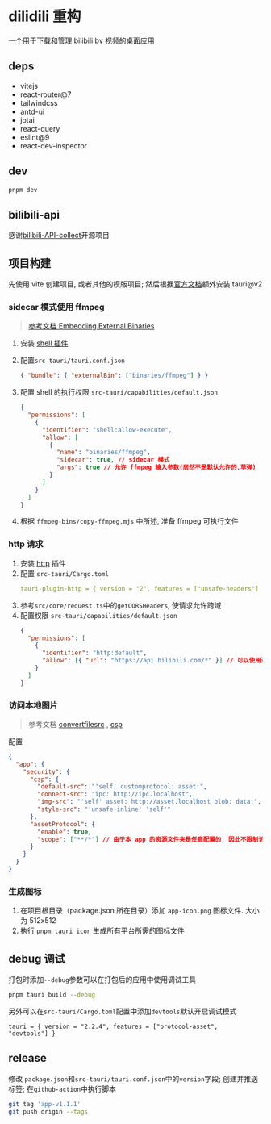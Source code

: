 # dilidili 重构

一个用于下载和管理 bilibili bv 视频的桌面应用

## deps

- vitejs
- react-router@7
- tailwindcss
- antd-ui
- jotai
- react-query
- eslint@9
- react-dev-inspector

## dev

```bash
pnpm dev
```

## bilibili-api

感谢[bilibili-API-collect](https://github.com/SocialSisterYi/bilibili-API-collect/tree/master)开源项目

## 项目构建

先使用 vite 创建项目, 或者其他的模版项目; 然后根据[官方文档](https://v2.tauri.app/start/create-project/#manual-setup-tauri-cli)额外安装 tauri@v2

### sidecar 模式使用 ffmpeg

> [参考文档 Embedding External Binaries](https://v2.tauri.app/develop/sidecar/)

1. 安装 [shell 插件](https://v2.tauri.app/plugin/shell/)
2. 配置`src-tauri/tauri.conf.json`
   ```json
   { "bundle": { "externalBin": ["binaries/ffmpeg"] } }
   ```
3. 配置 shell 的执行权限 `src-tauri/capabilities/default.json`

   ```json
   {
     "permissions": [
       {
         "identifier": "shell:allow-execute",
         "allow": [
           {
             "name": "binaries/ffmpeg",
             "sidecar": true, // sidecar 模式
             "args": true // 允许 ffmpeg 输入参数(居然不是默认允许的,草弹)
           }
         ]
       }
     ]
   }
   ```

4. 根据 `ffmpeg-bins/copy-ffmpeg.mjs` 中所述, 准备 ffmpeg 可执行文件

### http 请求

1. 安装 [http](https://v2.tauri.app/plugin/http-client/) 插件
2. 配置 `src-tauri/Cargo.toml`
   ```yml
   tauri-plugin-http = { version = "2", features = ["unsafe-headers"] }
   ```
3. 参考`src/core/request.ts`中的`getCORSHeaders`, 使请求允许跨域
4. 配置权限 `src-tauri/capabilities/default.json`
   ```json
   {
     "permissions": [
       {
         "identifier": "http:default",
         "allow": [{ "url": "https://api.bilibili.com/*" }] // 可以使用通配符, 允许所有域名
       }
     ]
   }
   ```

### 访问本地图片

> 参考文档
> [convertfilesrc](https://v2.tauri.app/reference/javascript/api/namespacecore/#convertfilesrc) , [csp](https://v2.tauri.app/security/csp/)

配置

```json
{
  "app": {
    "security": {
      "csp": {
        "default-src": "'self' customprotocol: asset:",
        "connect-src": "ipc: http://ipc.localhost",
        "img-src": "'self' asset: http://asset.localhost blob: data:",
        "style-src": "'unsafe-inline' 'self'"
      },
      "assetProtocol": {
        "enable": true,
        "scope": ["**/*"] // 由于本 app 的资源文件夹是任意配置的, 因此不限制访问路径
      }
    }
  }
}
```

### 生成图标

1. 在项目根目录（package.json 所在目录）添加 `app-icon.png` 图标文件. 大小为 512x512
2. 执行 `pnpm tauri icon` 生成所有平台所需的图标文件

## debug 调试

打包时添加`--debug`参数可以在打包后的应用中使用调试工具

```bash
pnpm tauri build --debug
```

另外可以在`src-tauri/Cargo.toml`配置中添加`devtools`默认开启调试模式

`tauri = { version = "2.2.4", features = ["protocol-asset",  "devtools"] }`

## release

修改 `package.json`和`src-tauri/tauri.conf.json`中的`version`字段; 创建并推送标签; 在`github-action`中执行脚本

```bash
git tag 'app-v1.1.1'
git push origin --tags
```
